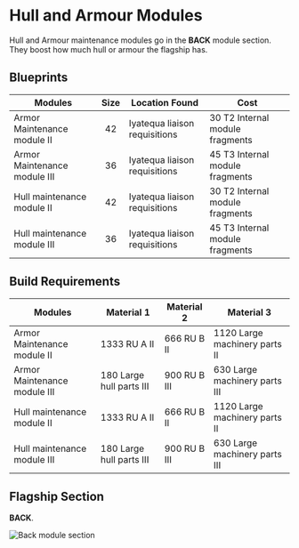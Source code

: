 # Hull and Armour Modules

Hull and Armour maintenance modules go in the **BACK** module section. They boost how much hull or armour the flagship has.

## Blueprints

|Modules                      |Size |Location Found               |Cost                           |
|-----------------------------|:---:|-----------------------------|-------------------------------|
|Armor Maintenance module II  |42   |Iyatequa liaison requisitions|30 T2 Internal module fragments|
|Armor Maintenance module III |36   |Iyatequa liaison requisitions|45 T3 Internal module fragments|
|Hull maintenance module II   |42   |Iyatequa liaison requisitions|30 T2 Internal module fragments|
|Hull maintenance module III  |36   |Iyatequa liaison requisitions|45 T3 Internal module fragments|

## Build Requirements

|Modules                      |Material 1               |Material 2  |Material 3                    |
|-----------------------------|-------------------------|------------|------------------------------|
|Armor Maintenance module II  |1333 RU A II             |666 RU B II |1120 Large machinery parts II |
|Armor Maintenance module III |180  Large hull parts III|900 RU B III|630  Large machinery parts III|
|Hull maintenance module II   |1333 RU A II             |666 RU B II |1120 Large machinery parts II |
|Hull maintenance module III  |180  Large hull parts III|900 RU B III|630  Large machinery parts III|

## Flagship Section

**BACK**.

![Back module section](/img/modules/module-section-back.png)
